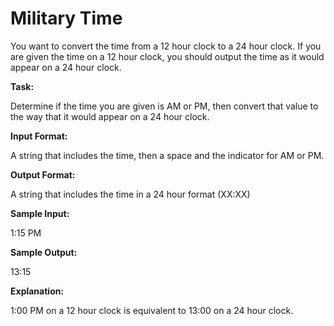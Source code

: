 
# Military Time 

You want to convert the time from a 12 hour clock to a 24 hour clock. If you are given the time on a 12 hour clock, you should output the time as it would appear on a 24 hour clock.   

**Task:**

Determine if the time you are given is AM or PM, then convert that value to the way that it would appear on a 24 hour clock. 

**Input Format:**

A string that includes the time, then a space and the indicator for AM or PM. 

**Output Format:**

A string that includes the time in a 24 hour format (XX:XX) 

**Sample Input:**

1:15 PM 

**Sample Output:**

13:15

**Explanation:**
 
1:00 PM on a 12 hour clock is equivalent to 13:00 on a 24 hour clock.